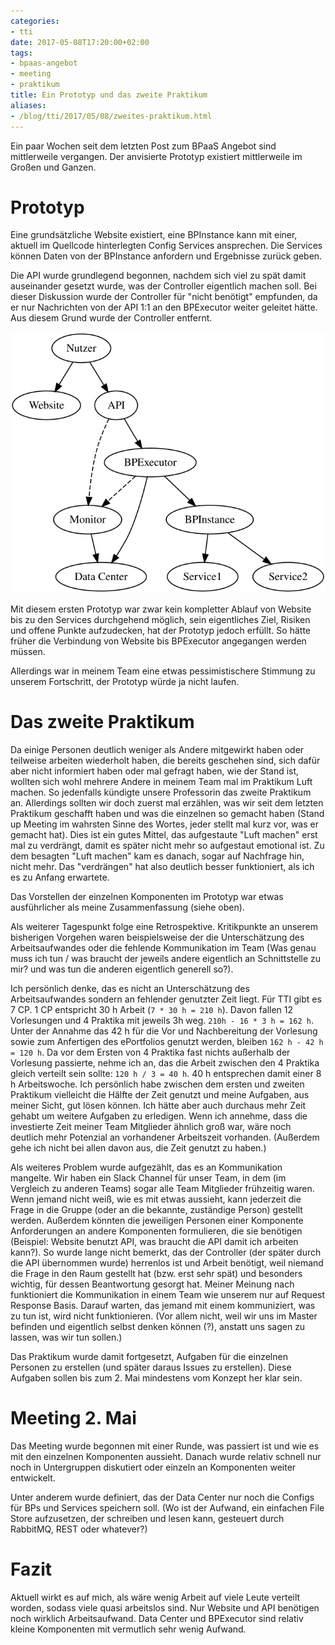 ```yaml
---
categories:
- tti
date: 2017-05-08T17:20:00+02:00
tags:
- bpaas-angebot
- meeting
- praktikum
title: Ein Prototyp und das zweite Praktikum
aliases:
- /blog/tti/2017/05/08/zweites-praktikum.html
---
```


Ein paar Wochen seit dem letzten Post zum BPaaS Angebot sind mittlerweile vergangen.
Der anvisierte Prototyp existiert mittlerweile im Großen und Ganzen.

# Prototyp

Eine grundsätzliche Website existiert, eine BPInstance kann mit einer, aktuell im Quellcode hinterlegten Config Services ansprechen. Die Services können Daten von der BPInstance anfordern und Ergebnisse zurück geben.

Die API wurde grundlegend begonnen, nachdem sich viel zu spät damit auseinander gesetzt wurde, was der Controller eigentlich machen soll. Bei dieser Diskussion wurde der Controller für "nicht benötigt" empfunden, da er nur Nachrichten von der API 1:1 an den BPExecutor weiter geleitet hätte. Aus diesem Grund wurde der Controller entfernt.

![Komponenten](/assets/2017/05/08-komponenten.svg)

Mit diesem ersten Prototyp war zwar kein kompletter Ablauf von Website bis zu den Services durchgehend möglich, sein eigentliches Ziel, Risiken und offene Punkte aufzudecken, hat der Prototyp jedoch erfüllt. So hätte früher die Verbindung von Website bis BPExecutor angegangen werden müssen.

Allerdings war in meinem Team eine etwas pessimistischere Stimmung zu unserem Fortschritt, der Prototyp würde ja nicht laufen.

# Das zweite Praktikum

Da einige Personen deutlich weniger als Andere mitgewirkt haben oder teilweise arbeiten wiederholt haben, die bereits geschehen sind, sich dafür aber nicht informiert haben oder mal gefragt haben, wie der Stand ist, wollten sich wohl mehrere Andere in meinem Team mal im Praktikum Luft machen. So jedenfalls kündigte unsere Professorin das zweite Praktikum an. Allerdings sollten wir doch zuerst mal erzählen, was wir seit dem letzten Praktikum geschafft haben und was die einzelnen so gemacht haben (Stand up Meeting im wahrsten Sinne des Wortes, jeder stellt mal kurz vor, was er gemacht hat). Dies ist ein gutes Mittel, das aufgestaute "Luft machen" erst mal zu verdrängt, damit es später nicht mehr so aufgestaut emotional ist.
Zu dem besagten "Luft machen" kam es danach, sogar auf Nachfrage hin, nicht mehr. Das "verdrängen" hat also deutlich besser funktioniert, als ich es zu Anfang erwartete.

Das Vorstellen der einzelnen Komponenten im Prototyp war etwas ausführlicher als meine Zusammenfassung (siehe oben).

Als weiterer Tagespunkt folge eine Retrospektive. Kritikpunkte an unserem bisherigen Vorgehen waren beispielsweise der die Unterschätzung des Arbeitsaufwandes oder die fehlende Kommunikation im Team (Was genau muss ich tun / was braucht der jeweils andere eigentlich an Schnittstelle zu mir? und was tun die anderen eigentlich generell so?).

Ich persönlich denke, das es nicht an Unterschätzung des Arbeitsaufwandes sondern an fehlender genutzter Zeit liegt. Für TTI gibt es 7 CP. 1 CP entspricht 30 h Arbeit (`7 * 30 h = 210 h`). Davon fallen 12 Vorlesungen und 4 Praktika mit jeweils 3h weg. `210h - 16 * 3 h = 162 h`. Unter der Annahme das 42 h für die Vor und Nachbereitung der Vorlesung sowie zum Anfertigen des ePortfolios genutzt werden, bleiben `162 h - 42 h = 120 h`. Da vor dem Ersten von 4 Praktika fast nichts außerhalb der Vorlesung passierte, nehme ich an, das die Arbeit zwischen den 4 Praktika gleich verteilt sein sollte: `120 h / 3 = 40 h`. 40 h entsprechen damit einer 8 h Arbeitswoche. Ich persönlich habe zwischen dem ersten und zweiten Praktikum vielleicht die Hälfte der Zeit genutzt und meine Aufgaben, aus meiner Sicht, gut lösen können. Ich hätte aber auch durchaus mehr Zeit gehabt um weitere Aufgaben zu erledigen. Wenn ich annehme, dass die investierte Zeit meiner Team Mitglieder ähnlich groß war, wäre noch deutlich mehr Potenzial an vorhandener Arbeitszeit vorhanden. (Außerdem gehe ich nicht bei allen davon aus, die Zeit genutzt zu haben.)

Als weiteres Problem wurde aufgezählt, das es an Kommunikation mangelte. Wir haben ein Slack Channel für unser Team, in dem (im Vergleich zu anderen Teams) sogar alle Team Mitglieder frühzeitig waren. Wenn jemand nicht weiß, wie es mit etwas aussieht, kann jederzeit die Frage in die Gruppe (oder an die bekannte, zuständige Person) gestellt werden. Außerdem könnten die jeweiligen Personen einer Komponente Anforderungen an andere Komponenten formulieren, die sie benötigen (Beispiel: Website benutzt API, was braucht die API damit ich arbeiten kann?). So wurde lange nicht bemerkt, das der Controller (der später durch die API übernommen wurde) herrenlos ist und Arbeit benötigt, weil niemand die Frage in den Raum gestellt hat (bzw. erst sehr spät) und besonders wichtig, für dessen Beantwortung gesorgt hat. Meiner Meinung nach funktioniert die Kommunikation in einem Team wie unserem nur auf Request Response Basis. Darauf warten, das jemand mit einem kommuniziert, was zu tun ist, wird nicht funktionieren. (Vor allem nicht, weil wir uns im Master befinden und eigentlich selbst denken können (?), anstatt uns sagen zu lassen, was wir tun sollen.)

Das Praktikum wurde damit fortgesetzt, Aufgaben für die einzelnen Personen zu erstellen (und später daraus Issues zu erstellen). Diese Aufgaben sollen bis zum 2. Mai mindestens vom Konzept her klar sein.

# Meeting 2. Mai

Das Meeting wurde begonnen mit einer Runde, was passiert ist und wie es mit den einzelnen Komponenten aussieht. Danach wurde relativ schnell nur noch in Untergruppen diskutiert oder einzeln an Komponenten weiter entwickelt.

Unter anderem wurde definiert, das der Data Center nur noch die Configs für BPs und Services speichern soll. (Wo ist der Aufwand, ein einfachen File Store aufzusetzen, der schreiben und lesen kann, gesteuert durch RabbitMQ, REST oder whatever?)

# Fazit

Aktuell wirkt es auf mich, als wäre wenig Arbeit auf viele Leute verteilt worden, sodass viele quasi arbeitslos sind. Nur Website und API benötigen noch wirklich Arbeitsaufwand. Data Center und BPExecutor sind relativ kleine Komponenten mit vermutlich sehr wenig Aufwand.
